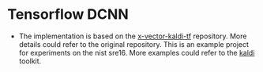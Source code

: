 # Tensorflow DCNN
* The implementation is based on the [x-vector-kaldi-tf](https://github.com/BUTSpeechFIT/x-vector-kaldi-tf) repository. More details could refer to the original repository. This is an example project for experiments on the nist sre16. More examples could refer to the [kaldi](https://github.com/kaldi-asr/kaldi) toolkit.

